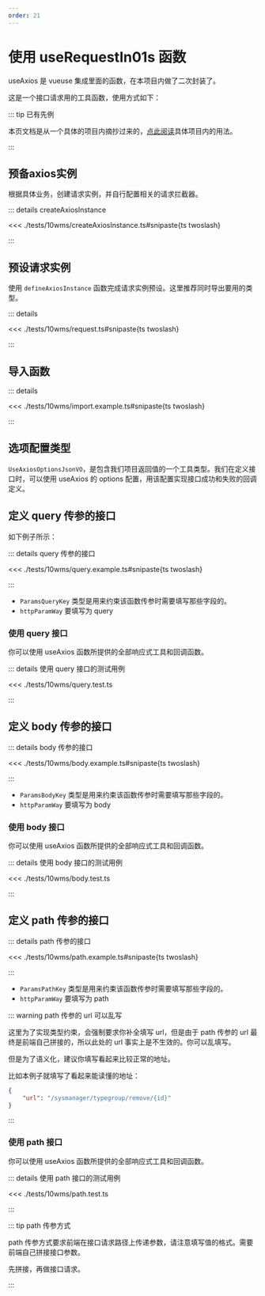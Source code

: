 ```yaml
---
order: 21
---
```


# 使用 useRequestIn01s 函数

useAxios 是 vueuse 集成里面的函数，在本项目内做了二次封装了。

这是一个接口请求用的工具函数，使用方式如下：

::: tip 已有先例

本页文档是从一个具体的项目内摘抄过来的，[点此阅读](https://01s-10wms-frontend-docs.ruancat6312.top/composables/use-request/)具体项目内的用法。

:::

## 预备axios实例

根据具体业务，创建请求实例，并自行配置相关的请求拦截器。

::: details createAxiosInstance

<<< ./tests/10wms/createAxiosInstance.ts#snipaste{ts twoslash}

:::

## 预设请求实例

使用 `defineAxiosInstance` 函数完成请求实例预设。这里推荐同时导出要用的类型。

::: details

<<< ./tests/10wms/request.ts#snipaste{ts twoslash}

:::

## 导入函数

::: details

<<< ./tests/10wms/import.example.ts#snipaste{ts twoslash}

:::

## 选项配置类型

`UseAxiosOptionsJsonVO`，是包含我们项目返回值的一个工具类型。我们在定义接口时，可以使用 useAxios 的 options 配置，用该配置实现接口成功和失败的回调定义。

## 定义 query 传参的接口

如下例子所示：

::: details query 传参的接口

<<< ./tests/10wms/query.example.ts#snipaste{ts twoslash}

:::

- `ParamsQueryKey` 类型是用来约束该函数传参时需要填写那些字段的。
- `httpParamWay` 要填写为 query

### 使用 query 接口

你可以使用 useAxios 函数所提供的全部响应式工具和回调函数。

::: details 使用 query 接口的测试用例

<<< ./tests/10wms/query.test.ts

:::

## 定义 body 传参的接口

::: details body 传参的接口

<<< ./tests/10wms/body.example.ts#snipaste{ts twoslash}

:::

- `ParamsBodyKey` 类型是用来约束该函数传参时需要填写那些字段的。
- `httpParamWay` 要填写为 body

### 使用 body 接口

你可以使用 useAxios 函数所提供的全部响应式工具和回调函数。

::: details 使用 body 接口的测试用例

<<< ./tests/10wms/body.test.ts

:::

## 定义 path 传参的接口

::: details path 传参的接口

<<< ./tests/10wms/path.example.ts#snipaste{ts twoslash}

:::

- `ParamsPathKey` 类型是用来约束该函数传参时需要填写那些字段的。
- `httpParamWay` 要填写为 path

::: warning path 传参的 url 可以乱写

这里为了实现类型约束，会强制要求你补全填写 url，但是由于 path 传参的 url 最终是前端自己拼接的，所以此处的 url 事实上是不生效的。你可以乱填写。

但是为了语义化，建议你填写看起来比较正常的地址。

比如本例子就填写了看起来能读懂的地址：

```json
{
	"url": "/sysmanager/typegroup/remove/{id}"
}
```

:::

### 使用 path 接口

你可以使用 useAxios 函数所提供的全部响应式工具和回调函数。

::: details 使用 path 接口的测试用例

<<< ./tests/10wms/path.test.ts

:::

::: tip path 传参方式

path 传参方式要求前端在接口请求路径上传递参数，请注意填写值的格式。需要前端自己拼接接口参数。

先拼接，再做接口请求。

:::
